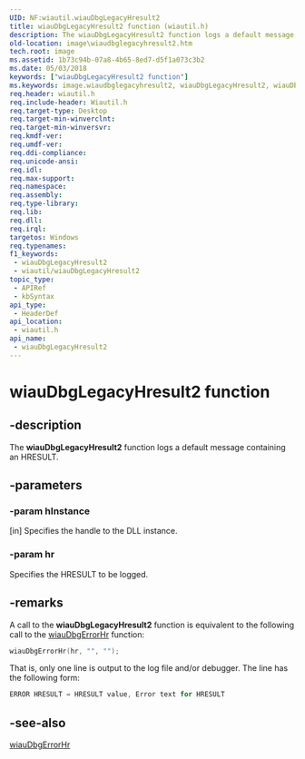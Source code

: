 ```yaml
---
UID: NF:wiautil.wiauDbgLegacyHresult2
title: wiauDbgLegacyHresult2 function (wiautil.h)
description: The wiauDbgLegacyHresult2 function logs a default message containing an HRESULT.
old-location: image\wiaudbglegacyhresult2.htm
tech.root: image
ms.assetid: 1b73c94b-07a8-4b65-8ed7-d5f1a073c3b2
ms.date: 05/03/2018
keywords: ["wiauDbgLegacyHresult2 function"]
ms.keywords: image.wiaudbglegacyhresult2, wiauDbgLegacyHresult2, wiauDbgLegacyHresult2 function [Imaging Devices], wiauFncs_b980cd55-047b-4870-9bad-928253d0ce77.xml, wiautil/wiauDbgLegacyHresult2
req.header: wiautil.h
req.include-header: Wiautil.h
req.target-type: Desktop
req.target-min-winverclnt: 
req.target-min-winversvr: 
req.kmdf-ver: 
req.umdf-ver: 
req.ddi-compliance: 
req.unicode-ansi: 
req.idl: 
req.max-support: 
req.namespace: 
req.assembly: 
req.type-library: 
req.lib: 
req.dll: 
req.irql: 
targetos: Windows
req.typenames: 
f1_keywords:
 - wiauDbgLegacyHresult2
 - wiautil/wiauDbgLegacyHresult2
topic_type:
 - APIRef
 - kbSyntax
api_type:
 - HeaderDef
api_location:
 - wiautil.h
api_name:
 - wiauDbgLegacyHresult2
---
```


# wiauDbgLegacyHresult2 function


## -description

The **wiauDbgLegacyHresult2** function logs a default message containing an HRESULT.

## -parameters

### -param hInstance 

[in]
Specifies the handle to the DLL instance.

### -param hr

Specifies the HRESULT to be logged.

## -remarks

A call to the **wiauDbgLegacyHresult2** function is equivalent to the following call to the [wiauDbgErrorHr](https://docs.microsoft.com/windows-hardware/drivers/ddi/wiautil/nf-wiautil-wiaudbgerrorhr) function:

```cpp
wiauDbgErrorHr(hr, "", "");
```

That is, only one line is output to the log file and/or debugger. The line has the following form:

```cpp
ERROR HRESULT = HRESULT value, Error text for HRESULT
```

## -see-also

[wiauDbgErrorHr](https://docs.microsoft.com/windows-hardware/drivers/ddi/wiautil/nf-wiautil-wiaudbgerrorhr)

